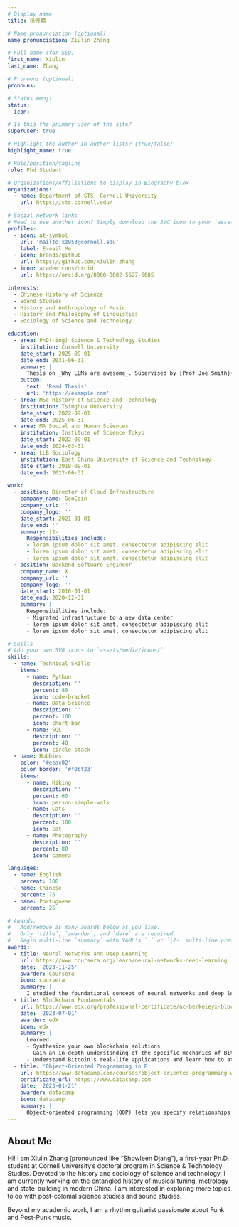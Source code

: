 ```yaml
---
# Display name
title: 张修麟

# Name pronunciation (optional)
name_pronunciation: Xiūlín Zhāng

# Full name (for SEO)
first_name: Xiulin
last_name: Zhang

# Pronouns (optional)
pronouns: 

# Status emoji
status:
  icon: 

# Is this the primary user of the site?
superuser: true

# Highlight the author in author lists? (true/false)
highlight_name: true

# Role/position/tagline
role: Phd Student

# Organizations/Affiliations to display in Biography blox
organizations:
  - name: Department of STS, Cornell University
    url: https://sts.cornell.edu/

# Social network links
# Need to use another icon? Simply download the SVG icon to your `assets/media/icons/` folder.
profiles:
  - icon: at-symbol
    url: 'mailto:xz953@cornell.edu'
    label: E-mail Me
  - icon: brands/github
    url: https://github.com/xiulin-zhang
  - icon: academicons/orcid
    url: https://orcid.org/0000-0002-5627-6685

interests:
  - Chinese History of Science
  - Sound Studies
  - History and Anthropology of Music
  - History and Philosophy of Linguistics
  - Sociology of Science and Technology

education:
  - area: PhD(-ing) Science & Technology Studies
    institution: Cornell University
    date_start: 2025-09-01
    date_end: 2031-06-31
    summary: |
      Thesis on _Why LLMs are awesome_. Supervised by [Prof Joe Smith](https://example.com). Presented papers at 5 IEEE conferences with the contributions being published in 2 Springer journals.
    button:
      text: 'Read Thesis'
      url: 'https://example.com'
  - area: MSc History of Science and Technology
    institution: Tsinghua University
    date_start: 2022-09-01
    date_end: 2025-06-31
  - area: MA Social and Human Sciences
    institution: Institute of Science Tokyo
    date_start: 2022-09-01
    date_end: 2024-03-31
  - area: LLB Sociology
    institution: East China University of Science and Technology
    date_start: 2018-09-01
    date_end: 2022-06-31

work:
  - position: Director of Cloud Infrastructure
    company_name: GenCoin
    company_url: ''
    company_logo: ''
    date_start: 2021-01-01
    date_end: ''
    summary: |2-
      Responsibilities include:
      - lorem ipsum dolor sit amet, consectetur adipiscing elit
      - lorem ipsum dolor sit amet, consectetur adipiscing elit
      - lorem ipsum dolor sit amet, consectetur adipiscing elit
  - position: Backend Software Engineer
    company_name: X
    company_url: ''
    company_logo: ''
    date_start: 2016-01-01
    date_end: 2020-12-31
    summary: |
      Responsibilities include:
      - Migrated infrastructure to a new data center
      - lorem ipsum dolor sit amet, consectetur adipiscing elit
      - lorem ipsum dolor sit amet, consectetur adipiscing elit

# Skills
# Add your own SVG icons to `assets/media/icons/`
skills:
  - name: Technical Skills
    items:
      - name: Python
        description: ''
        percent: 80
        icon: code-bracket
      - name: Data Science
        description: ''
        percent: 100
        icon: chart-bar
      - name: SQL
        description: ''
        percent: 40
        icon: circle-stack
  - name: Hobbies
    color: '#eeac02'
    color_border: '#f0bf23'
    items:
      - name: Hiking
        description: ''
        percent: 60
        icon: person-simple-walk
      - name: Cats
        description: ''
        percent: 100
        icon: cat
      - name: Photography
        description: ''
        percent: 80
        icon: camera

languages:
  - name: English
    percent: 100
  - name: Chinese
    percent: 75
  - name: Portuguese
    percent: 25

# Awards.
#   Add/remove as many awards below as you like.
#   Only `title`, `awarder`, and `date` are required.
#   Begin multi-line `summary` with YAML's `|` or `|2-` multi-line prefix and indent 2 spaces below.
awards:
  - title: Neural Networks and Deep Learning
    url: https://www.coursera.org/learn/neural-networks-deep-learning
    date: '2023-11-25'
    awarder: Coursera
    icon: coursera
    summary: |
      I studied the foundational concept of neural networks and deep learning. By the end, I was familiar with the significant technological trends driving the rise of deep learning; build, train, and apply fully connected deep neural networks; implement efficient (vectorized) neural networks; identify key parameters in a neural network’s architecture; and apply deep learning to your own applications.
  - title: Blockchain Fundamentals
    url: https://www.edx.org/professional-certificate/uc-berkeleyx-blockchain-fundamentals
    date: '2023-07-01'
    awarder: edX
    icon: edx
    summary: |
      Learned:
      - Synthesize your own blockchain solutions
      - Gain an in-depth understanding of the specific mechanics of Bitcoin
      - Understand Bitcoin’s real-life applications and learn how to attack and destroy Bitcoin, Ethereum, smart contracts and Dapps, and alternatives to Bitcoin’s Proof-of-Work consensus algorithm
  - title: 'Object-Oriented Programming in R'
    url: https://www.datacamp.com/courses/object-oriented-programming-with-s3-and-r6-in-r
    certificate_url: https://www.datacamp.com
    date: '2023-01-21'
    awarder: datacamp
    icon: datacamp
    summary: |
      Object-oriented programming (OOP) lets you specify relationships between functions and the objects that they can act on, helping you manage complexity in your code. This is an intermediate level course, providing an introduction to OOP, using the S3 and R6 systems. S3 is a great day-to-day R programming tool that simplifies some of the functions that you write. R6 is especially useful for industry-specific analyses, working with web APIs, and building GUIs.
---
```


## About Me

Hi! I am Xiulin Zhang (pronounced like “Showleen Djang”), a first-year Ph.D. student at Cornell University’s doctoral program in Science & Technology Studies. Devoted to the history and sociology of science and technology, I am currently working on the entangled history of musical tuning, metrology and state-building in modern China. I am interested in exploring more topics to do with post-colonial science studies and sound studies.

Beyond my academic work, I am a rhythm guitarist passionate about Funk and Post-Punk music.